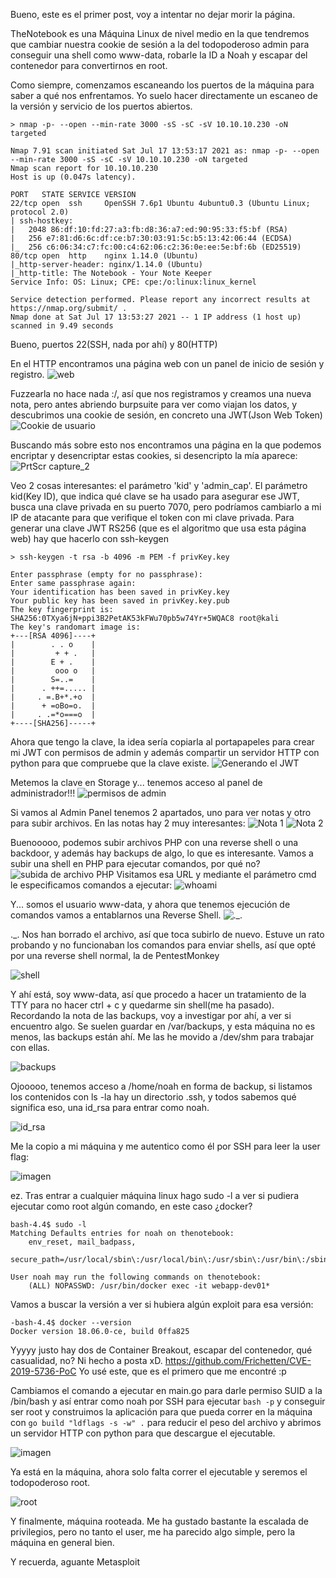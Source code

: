 Bueno, este es el primer post, voy a intentar no dejar morir la página.

TheNotebook es una Máquina Linux de nivel medio en la que tendremos que cambiar nuestra cookie de sesión a la del todopoderoso admin para conseguir una shell como www-data, robarle la ID a Noah y escapar del contenedor para convertirnos en root.

Como siempre, comenzamos escaneando los puertos de la máquina para saber a qué nos enfrentamos. Yo suelo hacer directamente un escaneo de la versión y servicio de los puertos abiertos.

```
> nmap -p- --open --min-rate 3000 -sS -sC -sV 10.10.10.230 -oN targeted
```

```
Nmap 7.91 scan initiated Sat Jul 17 13:53:17 2021 as: nmap -p- --open --min-rate 3000 -sS -sC -sV 10.10.10.230 -oN targeted
Nmap scan report for 10.10.10.230
Host is up (0.047s latency).

PORT   STATE SERVICE VERSION
22/tcp open  ssh     OpenSSH 7.6p1 Ubuntu 4ubuntu0.3 (Ubuntu Linux; protocol 2.0)
| ssh-hostkey: 
|   2048 86:df:10:fd:27:a3:fb:d8:36:a7:ed:90:95:33:f5:bf (RSA)
|   256 e7:81:d6:6c:df:ce:b7:30:03:91:5c:b5:13:42:06:44 (ECDSA)
|_  256 c6:06:34:c7:fc:00:c4:62:06:c2:36:0e:ee:5e:bf:6b (ED25519)
80/tcp open  http    nginx 1.14.0 (Ubuntu)
|_http-server-header: nginx/1.14.0 (Ubuntu)
|_http-title: The Notebook - Your Note Keeper
Service Info: OS: Linux; CPE: cpe:/o:linux:linux_kernel

Service detection performed. Please report any incorrect results at https://nmap.org/submit/ .
Nmap done at Sat Jul 17 13:53:27 2021 -- 1 IP address (1 host up) scanned in 9.49 seconds
```

Bueno, puertos 22(SSH, nada por ahí) y 80(HTTP)

En el HTTP encontramos una página web con un panel de inicio de sesión y registro. 
![web](https://user-images.githubusercontent.com/71317374/127770899-030fac83-8883-4f42-8e80-7f723f3a5dc1.png)



Fuzzearla no hace nada :/, así que nos registramos y creamos una nueva nota, pero antes abriendo burpsuite para ver como viajan los datos, y descubrimos una cookie de sesión, en concreto una JWT(Json Web Token)![Cookie de usuario](https://user-images.githubusercontent.com/71317374/127771086-62b6d643-4f76-4fc6-b27d-213679667cad.jpg)
 
Buscando más sobre esto nos encontramos una página en la que podemos encriptar y desencriptar estas cookies, si desencripto la mía aparece: ![PrtScr capture_2](https://user-images.githubusercontent.com/71317374/127771204-cbe65c3e-e81a-441c-a420-59c03db8e181.jpg)

Veo 2 cosas interesantes: el parámetro 'kid' y 'admin_cap'. El parámetro kid(Key ID), que indica qué clave se ha usado para asegurar ese JWT, busca una clave privada en su puerto 7070, pero podríamos cambiarlo a mi IP de atacante para que verifique el token con mi clave privada. Para generar una clave JWT RS256 (que es el algoritmo que usa esta página web) hay que hacerlo con ssh-keygen
```
> ssh-keygen -t rsa -b 4096 -m PEM -f privKey.key

Enter passphrase (empty for no passphrase): 
Enter same passphrase again: 
Your identification has been saved in privKey.key
Your public key has been saved in privKey.key.pub
The key fingerprint is:
SHA256:0TXya6jN+ppi3B2PetAK53kFWu70pb5w74Yr+5WQAC8 root@kali
The key's randomart image is:
+---[RSA 4096]----+
|        . . o    |
|         + + .   |
|        E + .    |
|         ooo o   |
|        S=..=    |
|      . ++=..... |
|     . =.B+*.+o  |
|      + =oBo=o.  |
|     . .=*o===o  |
+----[SHA256]-----+
```
Ahora que tengo la clave, la idea sería copiarla al portapapeles para crear mi JWT con permisos de admin y además compartir un servidor HTTP con python para que compruebe que la clave existe.
![Generando el JWT](https://user-images.githubusercontent.com/71317374/127781126-6f3aaf2b-f8ee-4413-8626-b81597469d15.png)

Metemos la clave en Storage y... tenemos acceso al panel de administrador!!!
![permisos de admin](https://user-images.githubusercontent.com/71317374/127781194-9169d3d4-ba62-408f-abe7-7747958c52e3.png)

Si vamos al Admin Panel tenemos 2 apartados, uno para ver notas y otro para subir archivos. En las notas hay 2 muy interesantes: 
![Nota 1](https://user-images.githubusercontent.com/71317374/127781227-14318fa7-54ae-4cf7-ac83-901ba2973f03.png)
![Nota 2](https://user-images.githubusercontent.com/71317374/127781240-ff0496a6-9150-4202-ac2c-f683cee0fe3e.png)

Buenooooo, podemos subir archivos PHP con una reverse shell o una backdoor, y además hay backups de algo, lo que es interesante. 
Vamos a subir una shell en PHP para ejecutar comandos, por qué no?
![subida de archivo PHP](https://user-images.githubusercontent.com/71317374/127781288-7c1232ac-07c9-4a57-81a4-27335ba31b12.png)
Visitamos esa URL y mediante el parámetro cmd le especificamos comandos a ejecutar:
![whoami](https://user-images.githubusercontent.com/71317374/127781309-e0038a75-a5cf-4c63-8582-50f2aa77f389.png)

Y... somos el usuario www-data, y ahora que tenemos ejecución de comandos vamos a entablarnos una Reverse Shell.
![.\_.](https://user-images.githubusercontent.com/71317374/127781347-ae4d05e2-046a-4786-a528-a0de8fa8d086.png)

.\_. Nos han borrado el archivo, así que toca subirlo de nuevo. Estuve un rato probando y no funcionaban los comandos para enviar shells, así que opté por una reverse shell normal, la de PentestMonkey

![shell](https://user-images.githubusercontent.com/71317374/127781758-eb00cd59-ae32-4934-8070-88a7f952b00c.png)

Y ahí está, soy www-data, así que procedo a hacer un tratamiento de la TTY para no hacer ctrl + c y quedarme sin shell(me ha pasado).
Recordando la nota de las backups, voy a investigar por ahí, a ver si encuentro algo. Se suelen guardar en /var/backups, y esta máquina no es menos, las backups están ahí. Me las he movido a /dev/shm para trabajar con ellas. 

![backups](https://user-images.githubusercontent.com/71317374/127781901-814953b0-c657-4f65-b3fb-43194e9c5e88.png)

Ojooooo, tenemos acceso a /home/noah en forma de backup, si listamos los contenidos con ls -la hay un directorio .ssh, y todos sabemos qué significa eso, una id_rsa para entrar como noah.

![id_rsa](https://user-images.githubusercontent.com/71317374/127781965-96f43667-6549-4395-887b-2352ffce10d5.png)

Me la copio a mi máquina y me autentico como él por SSH para leer la user flag:

![imagen](https://user-images.githubusercontent.com/71317374/127782047-86046035-d677-449b-acd1-6ea5b9c32bf2.png)

ez.
Tras entrar a cualquier máquina linux hago sudo -l a ver si pudiera ejecutar como root algún comando, en este caso ¿docker?
```
bash-4.4$ sudo -l
Matching Defaults entries for noah on thenotebook:
    env_reset, mail_badpass,
    secure_path=/usr/local/sbin\:/usr/local/bin\:/usr/sbin\:/usr/bin\:/sbin\:/bin\:/snap/bin

User noah may run the following commands on thenotebook:
    (ALL) NOPASSWD: /usr/bin/docker exec -it webapp-dev01*

```
Vamos a buscar la versión a ver si hubiera algún exploit para esa versión:
```
-bash-4.4$ docker --version
Docker version 18.06.0-ce, build 0ffa825
```
Yyyyy justo hay dos de Container Breakout, escapar del contenedor, qué casualidad, no? Ni hecho a posta xD.
https://github.com/Frichetten/CVE-2019-5736-PoC Yo usé este, que es el primero que me encontré :p

Cambiamos el comando a ejecutar en main.go para darle permiso SUID a la /bin/bash y así entrar como noah por SSH para ejecutar `bash -p` y conseguir ser root y construimos la aplicación para que pueda correr en la máquina con `go build "ldflags -s -w" .` para reducir el peso del archivo y abrimos un servidor HTTP con python para que descargue el ejecutable.

![imagen](https://user-images.githubusercontent.com/71317374/127782389-0e0587a1-0ab7-4bc0-952e-6a9ab07580bc.png)

Ya está en la máquina, ahora solo falta correr el ejecutable y seremos el todopoderoso root.

![root](https://user-images.githubusercontent.com/71317374/127782819-7a208abf-3e82-4cd2-b8f3-272c4999e6c6.png)

Y finalmente, máquina rooteada. Me ha gustado bastante la escalada de privilegios, pero no tanto el user, me ha parecido algo simple, pero la máquina en general bien.

Y recuerda, aguante Metasploit













